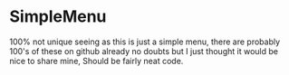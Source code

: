 # SimpleMenu
100% not unique seeing as this is just a simple menu, there are probably 100's of these on github already no doubts but I just thought it would be nice to share mine, Should be fairly neat code.
